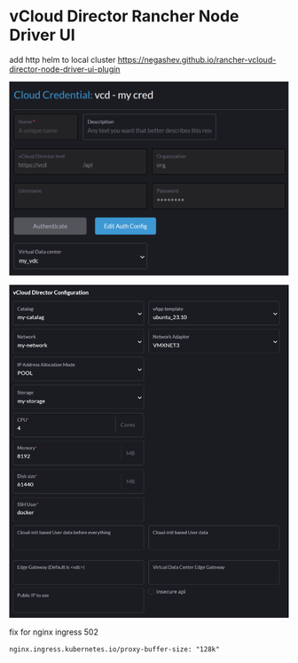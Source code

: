 # vCloud Director Rancher Node Driver UI

add http helm to local cluster https://negashev.github.io/rancher-vcloud-director-node-driver-ui-plugin

![Cloud](cloud-credential.png?raw=true "Cloud")

![Machine](machine-config.png?raw=true "Machine")

fix for nginx ingress 502
```    
nginx.ingress.kubernetes.io/proxy-buffer-size: "128k"
```
